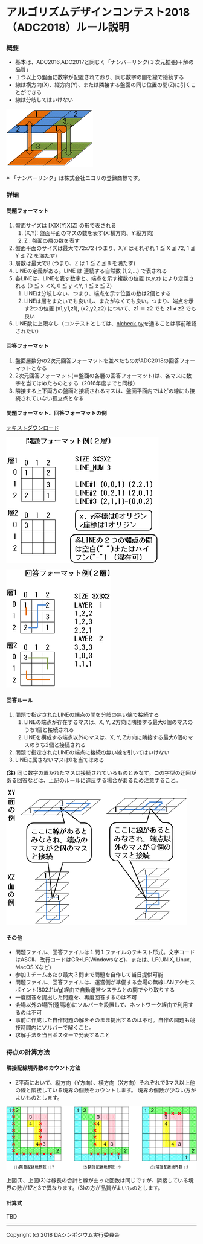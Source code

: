 # アルゴリズムデザインコンテスト2018（ADC2018）ルール説明

### 概要

- 基本は、ADC2016,ADC2017と同じく「ナンバーリンク(３次元拡張)＋解の品質」
- １つ以上の盤面に数字が配置されており、同じ数字の間を線で接続する
- 線は横方向(X)、縦方向(Y)、または隣接する盤面の同じ位置の間(Z)に引くことができる
- 線は分岐してはいけない

![theme](images/image1.gif "theme")

※ 「ナンバーリンク」は株式会社ニコリの登録商標です。

### 詳細

#### 問題フォーマット

1. 盤面サイズは [X]X[Y]X[Z] の形で表される
      1. (X,Y): 盤面平面のマスの数を表す(X:横方向、Y:縦方向)
      2. Z    : 盤面の層の数を表す
2. 盤面平面のサイズは最大で72x72 (つまり、X,Y はそれぞれ 1 ≦ X ≦ 72, 1 ≦ Y ≦ 72  を満たす)
3. 層数は最大で8 (つまり、Z は 1 ≦ Z ≦ 8 を満たす)
4. LINEの定義がある。LINE は 連続する自然数 (1,2,...) で表される
5. 各LINEは、LINEを表す数字と、端点を示す複数の位置 (x,y,z) により定義される
   (0 ≦ x ＜X, 0 ≦ y ＜Y, 1 ≦ z ≦ Z)
      1. LINEは分岐しない、つまり、端点を示す位置の数は2個とする
      2. LINEは層をまたいでも良いし、またがなくても良い。つまり、端点を示す2つの位置
         (x1,y1,z1), (x2,y2,z2) について、z1 ＝ z2 でも z1 ≠ z2 でも良い
6. LINE数に上限なし（コンテストとしては、[nlcheck.py](nlcheck.html)を通ることは事前確認されたい）


#### 回答フォーマット

1. 盤面層数分の2次元回答フォーマットを並べたものがADC2018の回答フォーマットとなる
2. 2次元回答フォーマット(＝盤面の各層の回答フォーマット)は、各マスに数字を当てはめたものとする（2016年度までと同様）
3. 隣接する上下両方の盤面と接続されるマスは、盤面平面内ではどの線にも接続されていない孤立点となる


#### 問題フォーマット、回答フォーマットの例

[テキストダウンロード](docs/sample_Q_A.zip)

![問題フォーマット](images/image3.gif "問題フォーマット")

![回答フォーマット](images/image4.gif "回答フォーマット")


#### 回答ルール

1. 問題で指定されたLINEの端点の間を分岐の無い線で接続する
    1. LINEの端点が存在するマスは、X, Y, Z方向に隣接する最大6個のマスのうち1個と接続される
    2. LINEを構成する端点以外のマスは、X, Y, Z方向に隣接する最大6個のマスのうち2個と接続される
2. 問題で指定されたLINEの端点に接続の無い線を引いてはいけない
3. LINEに属さないマスは0を当てはめる

**(注)** 同じ数字の置かれたマスは接続されているものとみなす。コの字型の迂回がある回答などは、上記のルールに違反する場合があるため注意すること。

![round-about](images/image2.gif "round-about")

#### その他

- 問題ファイル、回答ファイルは１問１ファイルのテキスト形式。文字コードはASCII、改行コードはCR+LF(Windowsなど)、または、LF(UNIX, Linux, MacOS Xなど)
- 参加１チームあたり最大３問まで問題を自作して当日提供可能
- 問題ファイル、回答ファイルは、運営側が準備する会場の無線LANアクセスポイント(802.11b/g)経由で自動運営システムとの間でやり取りする
- 一度回答を提出した問題を、再度回答するのは不可
- 会場以外の場所(遠隔地)にソルバーを設置して、ネットワーク経由で利用するのは不可
- 事前に作成した自作問題の解をそのまま提出するのは不可。自作の問題も競技時間内にソルバーで解くこと。
- 求解手法を当日ポスターで発表すること

### 得点の計算方法

#### 隣接配線境界数のカウント方法

- Z平面において、縦方向（Y方向）、横方向（X方向）それぞれで3マス以上他の線と隣接している境界の個数をカウントします。
境界の個数が少ない方がよいものとします。

![neighbor](images/rule-neighbor2.png "neighbor")

上図(1)、上図(3)は線長の合計と線が曲った回数は同じですが、隣接している境界の数が17と3で異なります。(3)の方が品質がよいものとします。


#### 計算式

TBD

<!---
- 正解ポイント：問題ごとに、正解のとき＋１ポイント
- 品質ポイント：問題ごとに、正解した全チームへ１０ポイントを解の品質に応じて比例配分  
  `（解の品質）＝ １／（（線長の合計）＋（線が曲った回数））` … 値が大きいほど良い解  
  （線長は、マスの中心を線の起点／終点／曲がる点として測る。XYZ方向とも１マスが長さ１）
- 出題ボーナスポイント：参加チームが持参した問題を自分で正解したとき、ボーナスで＋１ポイント
--->

---
Copyright (c) 2018 DAシンポジウム実行委員会
